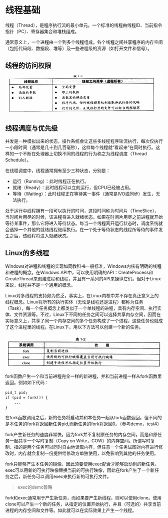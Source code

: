 # 线程基础

线程（Thread），是程序执行流的最小单元。一个标准的线程由线程ID、当前指令指针（PC）、寄存器集合和堆栈组成。

通常意义上，一个进程由一个到多个线程组成，各个线程之间共享程序的内存空间（包括代码段、数据段、堆等）及一些进程级的资源（如打开文件和信号）。

## 线程的访问权限

![2](assets/2.jpg)

## 线程调度与优先级

并发是一种模拟出来的状态，操作系统会让这些多线程程序轮流执行，每次仅执行一小段时间（通常是几十到几百毫秒），这样每个线程就“看起来”在同时执行。这样的一个不断在处理器上切换不同的线程的行为称之为线程调度（Thread Schedule）。

在线程调度中，线程通常拥有至少三种状态，分别是：

-   运行（Running）：此时线程正在执行。
-   就绪（Ready）：此时线程可以立刻运行，但CPU已经被占用。
-   等待（Waiting）：此时线程正在等待某一事件（通常是IVO或同步）发生，无法执行。

处于运行中线程拥有一段可以执行的时间，这段时间称为时间片（TimeSlice），当时间片用尽的时候，该进程将进入就绪状态。如果在时间片用尽之前进程就开始等待某事件，那么它将进入等待状态。每当一个线程离开运行状态时，调度系统就会选择一个其他的就绪线程继续执行。在一个处于等待状态的线程所等待的事件发生之后，该线程将进入就绪状态。

## Linux的多线程

Windows对进程和线程的实现如同教科书一般标准，Windows内核有明确的线程和进程的概念。在Windows API中，可以使用明确的API：CreateProcess和CreateThread来创建进程和线程，并且有一系列的API来操纵它们。但对于Linux来说，线程并不是一个通用的概念。

Linux对多线程的支持颇为贫乏，事实上，在Linux内核中并不存在真正意义上的线程概念。Linux将所有的执行实体（无论是线程还是进程）都称为任务（Task），每一个任务概念上都类似于一个单线程的进程，具有内存空间、执行实体、文件资源等。不过，Linux下不同的任务之间可以选择共享内存空间，因而在实际意义上，共享了同一个内存空间的多个任务构成了一个进程，这些任务也就成了这个进程里的线程。在Linux下，用以下方法可以创建一个新的任务。

![3](assets/3.jpg)

fork函数产生一个和当前进程完全一样的新进程，并和当前进程一样从fork函数里返回。例如如下代码：

```
pid_t pid;
if (pid = fork()) {
	...
}
```

在fork函数调用之后，新的任务将启动并和本任务一起从fork函数返回。但不同的是本任务的fork将返回新任务pid,而新任务的fork将返回0。（参考demo，test4）

fork产生新任务的速度非常快，因为fork并不复制原任务的内存空间，而是和原任务一起共享一个写时复制（Copy on Write，COW）的内存空间。所谓写时复制，指的是两个任务可以同时自由地读取内存，但任意一个任务试图对内存进行修改时，内存就会复制一份提供给修改方单独使用，以免影响到其他的任务使用。

fork只能够产生本任务的镜像，因此须要使用exec配合才能够启动别的新任务。exec可以用新的可执行映像替换当前的可执行映像，因此在fork产生了一个新任务之后，新任务可以调用exec来执行新的可执行文件。

>   exec的demo暂略

fork和exec通常用于产生新任务，而如果要产生新线程，则可以使用clone。使用clone可以产生一个新的任务，从指定的位置开始执行，并且（可选的）共享当前进程的内存空间和文件等。如此就可以在实际效果上产生一个线程。


